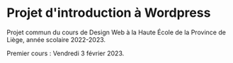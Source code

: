 # Projet d'introduction à Wordpress

Projet commun du cours de Design Web à la Haute École de la Province de Liège, année scolaire 2022-2023.

Premier cours : Vendredi 3 février 2023.